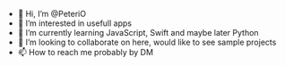 - 👋 Hi, I’m @PeteriO
- 👀 I’m interested in usefull apps
- 🌱 I’m currently learning JavaScript, Swift and maybe later Python
- 💞️ I’m looking to collaborate on here, would like to see sample projects
- 📫 How to reach me probably by DM

<!---
PeteriO/PeteriO is a ✨ special ✨ repository because its `README.md` (this file) appears on your GitHub profile.
You can click the Preview link to take a look at your changes.
--->

